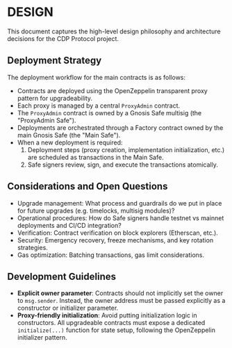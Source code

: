 # DESIGN

This document captures the high-level design philosophy and architecture decisions for the CDP Protocol project.

## Deployment Strategy

The deployment workflow for the main contracts is as follows:

- Contracts are deployed using the OpenZeppelin transparent proxy pattern for upgradeability.
- Each proxy is managed by a central `ProxyAdmin` contract.
- The `ProxyAdmin` contract is owned by a Gnosis Safe multisig (the "ProxyAdmin Safe").
- Deployments are orchestrated through a Factory contract owned by the main Gnosis Safe (the "Main Safe").
- When a new deployment is required:
  1. Deployment steps (proxy creation, implementation initialization, etc.) are scheduled as transactions in the Main Safe.
  2. Safe signers review, sign, and execute the transactions atomically.

## Considerations and Open Questions

- Upgrade management: What process and guardrails do we put in place for future upgrades (e.g. timelocks, multisig modules)?
- Operational procedures: How do Safe signers handle testnet vs mainnet deployments and CI/CD integration?
- Verification: Contract verification on block explorers (Etherscan, etc.).
- Security: Emergency recovery, freeze mechanisms, and key rotation strategies.
- Gas optimization: Batching transactions, gas limit considerations.

## Development Guidelines

- **Explicit owner parameter**: Contracts should not implicitly set the owner to `msg.sender`. Instead, the owner address must be passed explicitly as a constructor or initializer parameter.
- **Proxy-friendly initialization**: Avoid putting initialization logic in constructors. All upgradeable contracts must expose a dedicated `initialize(...)` function for state setup, following the OpenZeppelin initializer pattern.
